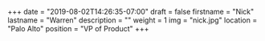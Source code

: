 +++
date = "2019-08-02T14:26:35-07:00"
draft = false
firstname = "Nick"
lastname = "Warren"
description = ""
weight = 1
img = "nick.jpg"
location = "Palo Alto"
position = "VP of Product"
+++
